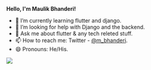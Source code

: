 
**Hello, I'm Maulik Bhanderi!**
- 🌱 I’m currently learning flutter and django.
- 🤔 I’m looking for help with Django and the backend.
- 💬 Ask me about flutter & any tech releted stuff.
- 📫 How to reach me: Twitter - [@m_bhanderi](https://twitter.com/m__bhanderi).
- 😄 Pronouns: He/His.


<img src = "https://github-readme-stats.vercel.app/api?username=immaulik&&show_icons=true&title_color=ffffff&icon_color=bb2acf&text_color=daf7dc&bg_color=151515">
